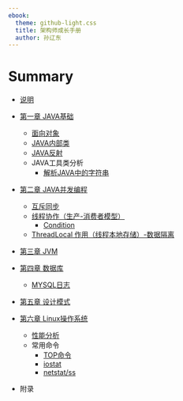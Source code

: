 ```yaml
---
ebook:
  theme: github-light.css
  title: 架构师成长手册
  author: 孙辽东
---
```


# Summary

* [说明](README.md)
* [第一章 JAVA基础](docs/book/JAVA基础.md)
  * [面向对象](docs/book/面向对象.md)
  * [JAVA内部类](docs/book/内部类.md)
  * [JAVA反射](docs/book/java反射.md)
  * JAVA工具类分析
    * [解析JAVA中的字符串](book/解析JAVA中的字符串.md)
* [第二章 JAVA并发编程](docs/book/JAVA并发编程.md)
  * [互斥同步](docs/book/互斥同步.md)
  * [线程协作（生产-消费者模型）](docs/book/线程协作（生产-消费者模型）.md)
    * [Condition](docs/book/Condition.md)
  * [ThreadLocal 作用（线程本地存储）-数据隔离](docs/book/ThreadLocal.md)
* [第三章 JVM](docs/book/JVM.md)
* [第四章 数据库](docs/book/数据库.md)
  * [MYSQL日志](docs/book/MYSQL日志.md)
* [第五章 设计模式](docs/book/设计模式.md)
* [第六章 Linux操作系统](docs/book/Linux操作系统.md)
  * [性能分析](docs/book/性能分析.md)
  * 常用命令
    * [TOP命令](docs/book/TOP命令.md)
    * [iostat](docs/book/iostat.md)
    * [netstat/ss](docs/book/netstat_ss.md)

* 附录
